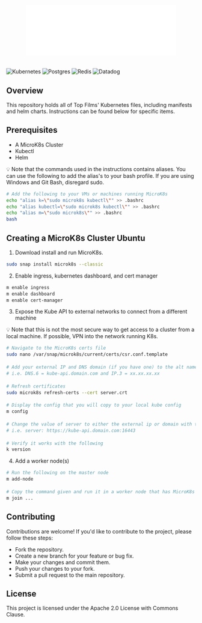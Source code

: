 <p align="center">
  <img src="https://raw.githubusercontent.com/Top-Films/assets/main/png/top-films-logo-white-transparent.png" width="400" alt="logo"/>
  <br><br>
</p>

![Kubernetes](https://img.shields.io/badge/kubernetes-%23326ce5.svg?style=for-the-badge&logo=kubernetes&logoColor=white)
![Postgres](https://img.shields.io/badge/PostgreSQL-316192?style=for-the-badge&logo=postgresql&logoColor=white)
![Redis](https://img.shields.io/badge/redis-%23DD0031.svg?style=for-the-badge&logo=redis&logoColor=white)
![Datadog](https://img.shields.io/badge/datadog-%23632CA6.svg?style=for-the-badge&logo=datadog&logoColor=white)

## Overview
This repository holds all of Top Films' Kubernetes files, including manifests and helm charts. Instructions can be found below for specific items.

## Prerequisites
- A MicroK8s Cluster
- Kubectl
- Helm

💡 Note that the commands used in the instructions contains aliases. You can use the following to add the alias's to your bash profile. If you are using Windows and Git Bash, disregard sudo.

```bash
# Add the following to your VMs or machines running MicroK8s
echo "alias k=\"sudo microk8s kubectl\"" >> .bashrc
echo "alias kubectl=\"sudo microk8s kubectl\"" >> .bashrc
echo "alias m=\"sudo microk8s\"" >> .bashrc
bash
```

## Creating a MicroK8s Cluster Ubuntu
1. Download install and run MicroK8s.

```bash
sudo snap install microk8s --classic
```

2. Enable ingress, kubernetes dashboard, and cert manager

```bash
m enable ingress
m enable dashboard
m enable cert-manager
```

3. Expose the Kube API to external networks to connect from a different machine

💡 Note that this is not the most secure way to get access to a cluster from a local machine. If possible, VPN into the network running K8s.

```bash
# Navigate to the MicroK8s certs file
sudo nano /var/snap/microk8s/current/certs/csr.conf.template

# Add your external IP and DNS domain (if you have one) to the alt names
# i.e. DNS.6 = kube-api.domain.com and IP.3 = xx.xx.xx.xx

# Refresh certificates
sudo microk8s refresh-certs --cert server.crt

# Display the config that you will copy to your local kube config
m config

# Change the value of server to either the external ip or domain with the port 16443
# i.e. server: https://kube-api.domain.com:16443

# Verify it works with the following
k version
```

4. Add a worker node(s)

```bash
# Run the following on the master node
m add-node

# Copy the command given and run it in a worker node that has MicroK8s installed
m join ...
```

## Contributing
Contributions are welcome! If you'd like to contribute to the project, please follow these steps:

- Fork the repository.
- Create a new branch for your feature or bug fix.
- Make your changes and commit them.
- Push your changes to your fork.
- Submit a pull request to the main repository.

## License
This project is licensed under the Apache 2.0 License with Commons Clause.
